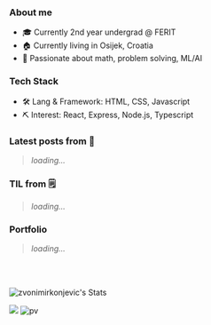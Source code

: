 ### About me

- 🎓 Currently 2nd year undergrad @ FERIT
- 🏠 Currently living in Osijek, Croatia
- 💓 Passionate about math, problem solving, ML/AI

### Tech Stack

- 🛠 Lang & Framework: HTML, CSS, Javascript
- ⛏ Interest: React, Express, Node.js, Typescript

### Latest posts from 📝

> *loading...*

### TIL from 🗒

> *loading...*

### Portfolio

> *loading...*

<br></br>

![zvonimirkonjevic's Stats](https://github-readme-stats.vercel.app/api?username=zvonimirkonjevic&theme=react&show_icons=true&hide_border=true&count_private=true)

[<img src="https://img.shields.io/badge/-LinkedIn-blue?style=flat&logo=linkedin" />](https://www.linkedin.com/in/zvonimirkonjevic/) 
![pv](https://pageview.vercel.app/?github_user=zvonimirkonjevic)